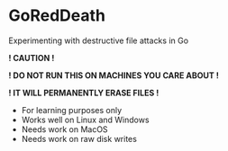 # GoRedDeath
Experimenting with destructive file attacks in Go

**! CAUTION !**

**! DO NOT RUN THIS ON MACHINES YOU CARE ABOUT !**

**! IT WILL PERMANENTLY ERASE FILES !**

- For learning purposes only
- Works well on Linux and Windows
- Needs work on MacOS
- Needs work on raw disk writes
